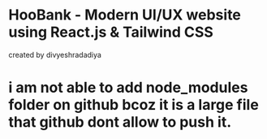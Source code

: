 # HooBank - Modern UI/UX website using React.js & Tailwind CSS

created by divyeshradadiya

# i am not able to add node_modules folder on github bcoz it is a large file that github dont allow to push it.
